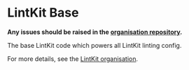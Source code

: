 # LintKit Base

**Any issues should be raised in the [organisation repository](https://github.com/lintkit/.github/issues).**

The base LintKit code which powers all LintKit linting config.

For more details, see the [LintKit organisation](https://github.com/lintkit).
